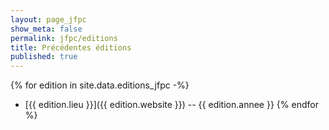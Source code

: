 ```yaml
---
layout: page_jfpc
show_meta: false
permalink: jfpc/editions
title: Précédentes éditions
published: true
---
```


{% for edition in site.data.editions_jfpc -%}
  - [{{ edition.lieu }}]({{ edition.website }}) -- {{ edition.annee }}
{% endfor %}